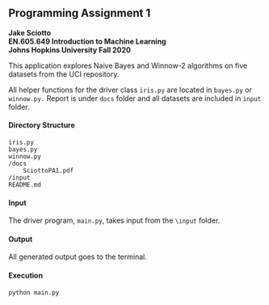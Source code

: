 ## Programming Assignment 1
__Jake Sciotto__  
__EN.605.649 Introduction to Machine Learning__  
__Johns Hopkins University Fall 2020__  

This application explores Naive Bayes and Winnow-2 algorithms
on five datasets from the UCI repository.

All helper functions for the driver class `iris.py` are located
in `bayes.py` or `winnow.py.` Report is under `docs` folder and
all datasets are included in `input` folder.

#### Directory Structure

	iris.py  
	bayes.py
	winnow.py  
	/docs  
		SciottoPA1.pdf
	/input 
	README.md

#### Input

The driver program, `main.py`, takes input from the `\input` folder.

#### Output

All generated output goes to the terminal.

#### Execution

`python main.py`